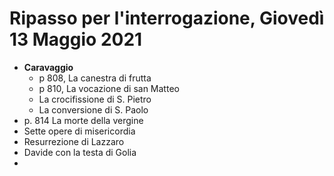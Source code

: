 # Ripasso per l'interrogazione, Giovedì 13 Maggio 2021
* **Caravaggio**
	* p 808, La canestra di frutta
	* p 810, La vocazione di san Matteo
	* La crocifissione di S. Pietro
	* La conversione di S. Paolo
* p. 814 La morte della vergine
* Sette opere di misericordia
* Resurrezione di Lazzaro
* Davide con la testa di Golia
* 
<!--stackedit_data:
eyJoaXN0b3J5IjpbNTc4OTI4MjAwXX0=
-->